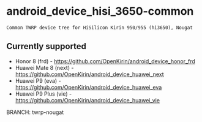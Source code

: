 android_device_hisi_3650-common
===============================

    Common TWRP device tree for HiSilicon Kirin 950/955 (hi3650), Nougat


Currently supported
-------------------

* Honor 8 (frd) - https://github.com/OpenKirin/android_device_honor_frd
* Huawei Mate 8 (next) - https://github.com/OpenKirin/android_device_huawei_next
* Huawei P9 (eva) - https://github.com/OpenKirin/android_device_huawei_eva
* Huawei P9 Plus (vie) - https://github.com/OpenKirin/android_device_huawei_vie

BRANCH: twrp-nougat
